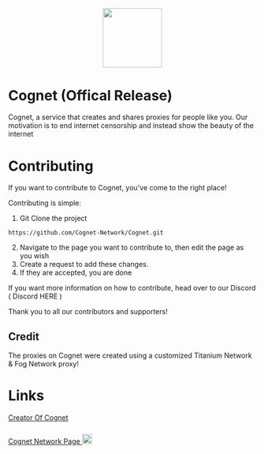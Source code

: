 ## <p align="center" ><img src="https://cognet.vercel.app/logo.png" width="120" /></p>
# Cognet (Offical Release)
Cognet, a service that creates and shares proxies for people like you. Our motivation is to end internet censorship and instead show the beauty of the internet

# Contributing
If you want to contribute to Cognet, you've come to the right place!

Contributing is simple:

1. Git Clone the project
```
https://github.com/Cognet-Network/Cognet.git
```
2. Navigate to the page you want to contribute to, then edit the page as you wish
3. Create a request to add these changes.
4. If they are accepted, you are done

If you want more information on how to contribute, head over to our Discord ( Discord HERE )

Thank you to all our contributors and supporters!



## Credit

The proxies on Cognet were created using a customized Titanium Network & Fog Network proxy!

# Links
<a href="https://github.com/FlyNightSky"> Creator Of Cognet<a/><br><br>
<a href="https://github.com/Cognet-Network"> Cognet Network Page
 </a><img src="https://cdn0.iconfinder.com/data/icons/shift-logotypes/32/Github-512.png" width="20" style="padding-top:.5rem;"/>



